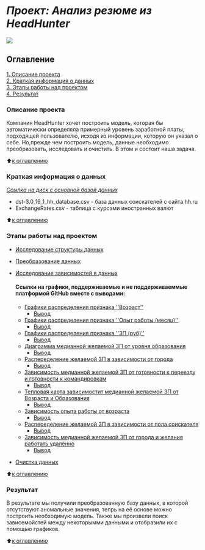 #  ***Проект: Анализ резюме из HeadHunter***   
![](https://toplogos.ru/images/logo-hh-ru.png)
## Оглавление
[1. Описание проекта](https://github.com/ArtemYanot/-ANALYSIS-OF-RESUMES-FROM-HEADHUNTER/tree/main/README.md#Описание-проекта)   
[2. Краткая информация о данных](https://github.com/ArtemYanot/-ANALYSIS-OF-RESUMES-FROM-HEADHUNTER/tree/main/README.md#Краткая-информация-о-данных)   
[3. Этапы работы над проектом](https://github.com/ArtemYanot/-ANALYSIS-OF-RESUMES-FROM-HEADHUNTER/tree/main/README.md#Этапы-работы-над-проектом)   
[4. Результат](https://github.com/ArtemYanot/-ANALYSIS-OF-RESUMES-FROM-HEADHUNTER/tree/main/README.md#Результат)
 
 ### Описание проекта
 Компания HeadHunter хочет построить модель, которая бы автоматически определяла примерный уровень заработной платы, подходящей пользователю, исходя из информации, которую он указал о себе. Но,прежде чем построить модель, данные необходимо преобразовать, исследовать и очистить. В этом и состоит наша задача.

 :arrow_up:[к оглавлению](https://github.com/ArtemYanot/-ANALYSIS-OF-RESUMES-FROM-HEADHUNTER/tree/main/README.md#Оглавление)

 ### Краткая информация о данных  
 [*Ссылка на диск с основной базой данных*](https://drive.google.com/file/d/14CxzJpfj_ozSiok9l-cAlREVmAa116-G/view?usp=drive_link)
 - dst-3.0_16_1_hh_database.csv - база данных соискателей с сайта hh.ru   
 - ExchangeRates.csv - таблица с курсами иностранных валют

  :arrow_up:[к оглавлению](https://github.com/ArtemYanot/-ANALYSIS-OF-RESUMES-FROM-HEADHUNTER/tree/main/README.md#Оглавление)

  ### Этапы работы над проектом
  - [Исследование структуры данных](https://github.com/ArtemYanot/-ANALYSIS-OF-RESUMES-FROM-HEADHUNTER/tree/main/solutions.ipynb#research)
  - [Преобразование данных](https://github.com/ArtemYanot/-ANALYSIS-OF-RESUMES-FROM-HEADHUNTER/tree/main/solutions.ipynb#transformation)
  - [Исследование зависимостей в данных](https://github.com/ArtemYanot/-ANALYSIS-OF-RESUMES-FROM-HEADHUNTER/tree/main/solutions.ipynb#dependencies)   
    #### Ссылки на графики, поддерживаемые и не поддерживаеммые платформой GitHub вместе с выводами:
    - [Графики распределения признака ''Возраст''](https://github.com/ArtemYanot/-ANALYSIS-OF-RESUMES-FROM-HEADHUNTER/tree/main/Charts/Графики_распределения_признака_''Возраст''.html)
        - [Вывод](https://github.com/ArtemYanot/-ANALYSIS-OF-RESUMES-FROM-HEADHUNTER/tree/main/solutions.ipynb#conclusion1)
    - [Графики распределения признака ''Опыт работы (месяц)''](https://github.com/ArtemYanot/-ANALYSIS-OF-RESUMES-FROM-HEADHUNTER/tree/main/Charts/Графики_распределения_признака_''Опыт_работы_месяц''.html)
        - [Вывод](https://github.com/ArtemYanot/-ANALYSIS-OF-RESUMES-FROM-HEADHUNTER/tree/main/solutions.ipynb#conclusion2)
     - [Графики распределения признака ''ЗП (руб)''](https://github.com/ArtemYanot/-ANALYSIS-OF-RESUMES-FROM-HEADHUNTER/tree/main/Charts/Графики_распределения_признака_''ЗП_руб''.html)
        - [Вывод](https://github.com/ArtemYanot/-ANALYSIS-OF-RESUMES-FROM-HEADHUNTER/tree/main/solutions.ipynb#conclusion3)
     - [Диаграмма медианной желаемой ЗП от уровня образования](https://github.com/ArtemYanot/-ANALYSIS-OF-RESUMES-FROM-HEADHUNTER/tree/main/Charts/Диаграмма_медианной_желаемой_ЗП_от_уровня_образования.html)
        - [Вывод](https://github.com/ArtemYanot/-ANALYSIS-OF-RESUMES-FROM-HEADHUNTER/tree/main/solutions.ipynb#conclusion4)            
     - [Распеределение желаемой ЗП в зависимости от города](https://github.com/ArtemYanot/-ANALYSIS-OF-RESUMES-FROM-HEADHUNTER/tree/main/Charts/Распеределение_желаемой_ЗП_в_зависимости_от_города.html)
        - [Вывод](https://github.com/ArtemYanot/-ANALYSIS-OF-RESUMES-FROM-HEADHUNTER/tree/main/solutions.ipynb#conclusion5)       
     - [Зависимость медианной желаемой ЗП от готовности к переезду и готовности к командировкам](https://github.com/ArtemYanot/-ANALYSIS-OF-RESUMES-FROM-HEADHUNTER/tree/main/Charts/Зависимость_медианной_желаемой_ЗП_от_готовности_к_переезду_и_готовности.html)
        - [Вывод](https://github.com/ArtemYanot/-ANALYSIS-OF-RESUMES-FROM-HEADHUNTER/tree/main/solutions.ipynb#conclusion6)    
     - [Тепловая карта зависимостит медианной желаемой ЗП от Возраста и Образования](https://github.com/ArtemYanot/-ANALYSIS-OF-RESUMES-FROM-HEADHUNTER/tree/main/solutions.ipynb#heatmap)
        - [Вывод](https://github.com/ArtemYanot/-ANALYSIS-OF-RESUMES-FROM-HEADHUNTER/tree/main/solutions.ipynb#conclusion7)
     - [Зависимость опыта работы от возраста](https://github.com/ArtemYanot/-ANALYSIS-OF-RESUMES-FROM-HEADHUNTER/tree/main/Charts/Зависимость_опыта_работы_от_возраста.html)
        - [Вывод](https://github.com/ArtemYanot/-ANALYSIS-OF-RESUMES-FROM-HEADHUNTER/tree/main/solutions.ipynb#conclusion8)
     - [Распеределение желаемой ЗП в зависимости от пола соискателя](https://github.com/ArtemYanot/-ANALYSIS-OF-RESUMES-FROM-HEADHUNTER/tree/main/Charts/Распеределение_желаемой_ЗП_в_зависимости_от_пола_соискателя.html)
        - [Вывод](https://github.com/ArtemYanot/-ANALYSIS-OF-RESUMES-FROM-HEADHUNTER/tree/main/solutions.ipynb#conclusion9)
     - [Зависимость медианной желаемой ЗП от города и желания работать удалённо](https://github.com/ArtemYanot/-ANALYSIS-OF-RESUMES-FROM-HEADHUNTER/tree/main/Charts/Зависимость_медианной_желаемой_ЗП_от_города_и_желания_работать_удалённо.html)
        - [Вывод](https://github.com/ArtemYanot/-ANALYSIS-OF-RESUMES-FROM-HEADHUNTER/tree/main/solutions.ipynb#conclusion10)

  - [Очистка данных](https://github.com/ArtemYanot/-ANALYSIS-OF-RESUMES-FROM-HEADHUNTER/tree/main/solutions.ipynb#clear)

   :arrow_up:[к оглавлению](https://github.com/ArtemYanot/-ANALYSIS-OF-RESUMES-FROM-HEADHUNTER/tree/main/README.md#Оглавление)

### Результат
В результате мы получили преобразованную базу данных, в которой отсутствуют аномальные значения, тепрь на её основе можно построить необходимую модель. Также мы произвели поиск зависемойстей между некоторымми данными и отобразили их с помощью графиков.

  :arrow_up:[к оглавлению](https://github.com/ArtemYanot/-ANALYSIS-OF-RESUMES-FROM-HEADHUNTER/tree/main/README.md#Оглавление)



